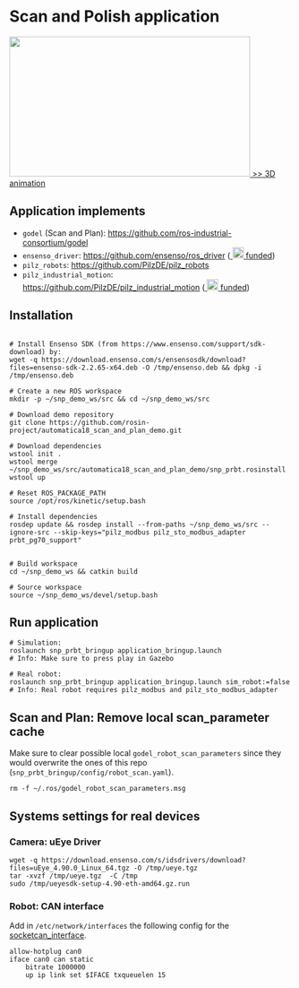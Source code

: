 # Scan and Polish application

<a href="https://ipa-jfh.github.io/urdf-animation/application_scan_and_plan/">
    <img src="https://user-images.githubusercontent.com/17281534/46005937-aafba700-c0b6-11e8-9d8f-0148392488f1.gif" width="430" height="250">
    >> 3D animation
</a>

## Application implements
- `godel` (Scan and Plan): https://github.com/ros-industrial-consortium/godel
- `ensenso_driver`: https://github.com/ensenso/ros_driver (<a href="http://rosin-project.eu/ftps">
  <img src="http://rosin-project.eu/wp-content/uploads/rosin_ack_logo_wide.png" 
       alt="rosin_logo" height="20" >
</a> [funded](http://rosin-project.eu/ftps))
- `pilz_robots`: https://github.com/PilzDE/pilz_robots
- `pilz_industrial_motion`: https://github.com/PilzDE/pilz_industrial_motion (<a href="http://rosin-project.eu/ftps">
  <img src="http://rosin-project.eu/wp-content/uploads/rosin_ack_logo_wide.png" 
       alt="rosin_logo" height="20" >
</a> [funded](http://rosin-project.eu/ftps))

## Installation

```shell

# Install Ensenso SDK (from https://www.ensenso.com/support/sdk-download) by:
wget -q https://download.ensenso.com/s/ensensosdk/download?files=ensenso-sdk-2.2.65-x64.deb -O /tmp/ensenso.deb && dpkg -i /tmp/ensenso.deb

# Create a new ROS workspace
mkdir -p ~/snp_demo_ws/src && cd ~/snp_demo_ws/src

# Download demo repository
git clone https://github.com/rosin-project/automatica18_scan_and_plan_demo.git

# Download dependencies
wstool init .
wstool merge ~/snp_demo_ws/src/automatica18_scan_and_plan_demo/snp_prbt.rosinstall
wstool up

# Reset ROS_PACKAGE_PATH
source /opt/ros/kinetic/setup.bash

# Install dependencies 
rosdep update && rosdep install --from-paths ~/snp_demo_ws/src --ignore-src --skip-keys="pilz_modbus pilz_sto_modbus_adapter prbt_pg70_support"


# Build workspace
cd ~/snp_demo_ws && catkin build 

# Source workspace
source ~/snp_demo_ws/devel/setup.bash

```


## Run application

```shell
# Simulation:
roslaunch snp_prbt_bringup application_bringup.launch
# Info: Make sure to press play in Gazebo

# Real robot:
roslaunch snp_prbt_bringup application_bringup.launch sim_robot:=false
# Info: Real robot requires pilz_modbus and pilz_sto_modbus_adapter

```

## Scan and Plan: Remove local scan_parameter cache
Make sure to clear possible local `godel_robot_scan_parameters` since they would overwrite the ones of this repo (`snp_prbt_bringup/config/robot_scan.yaml`).

```shell
rm -f ~/.ros/godel_robot_scan_parameters.msg
```

## Systems settings for real devices

### Camera: uEye Driver
```
wget -q https://download.ensenso.com/s/idsdrivers/download?files=uEye_4.90.0_Linux_64.tgz -O /tmp/ueye.tgz
tar -xvzf /tmp/ueye.tgz  -C /tmp
sudo /tmp/ueyesdk-setup-4.90-eth-amd64.gz.run
```

### Robot: CAN interface
Add in `/etc/network/interfaces` the following config for the [socketcan_interface]( http://wiki.ros.org/socketcan_interface).

```
allow-hotplug can0
iface can0 can static
    bitrate 1000000
    up ip link set $IFACE txqueuelen 15
```



